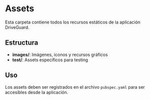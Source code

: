 # Assets

Esta carpeta contiene todos los recursos estáticos de la aplicación DriveGuard.

## Estructura

- **images/**: Imágenes, iconos y recursos gráficos
- **test/**: Assets específicos para testing

## Uso
Los assets deben ser registrados en el archivo `pubspec.yaml` para ser accesibles desde la aplicación.